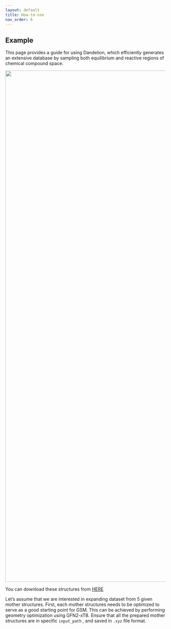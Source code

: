 ```yaml
---
layout: default
title: How-to-use
nav_order: 6
---
```


## Example 
<html lang="en">
                        <p>This page provides a guide for using Dandelion, which efficiently generates an extensive database by sampling both equilibrium and reactive regions of chemical compound space.</p>
                        <div align="center">
                            <img width="1600" alt="all" src="https://github.com/user-attachments/assets/6ff5bf37-7ce5-4980-a268-ee0f1d2c185d"/>
                        </div>
                        <p>
                            You can download these structures from <a href="https://github.com/mhyeok1/dand_docs/blob/docs/assets/mother_structures_for_tut.Zip">HERE</a>
                        </p>
                        <p>
                            Let’s assume that we are interested in expanding dataset from 5 given mother structures. First, each mother structures needs to be optimized to serve as a good starting point for GSM. This can be achieved by performing geometry optimization using GFN2-xTB. Ensure that all the prepared mother structures are in specific <code class="language-plaintext highlighter-rouge">input_path</code>
                            , and saved in <code class="language-plaintext highlighter-rouge">.xyz</code>
                            file format.
                        </p>
                        <!-- 파일명: _includes/tabs1.html -->
                        <style>
                            /* 외부 탭 (상위 탭) CSS */
                            .outer-tabs {
                                display: flex;
                                flex-wrap: wrap !important;
                                /* 절대 줄바꿈 X */
                                width: 100% !important;
                                /* 부모 너비만큼 확장 */
                                max-width: none !important;
                                /* 테마의 max-width 제한 해제 */
                                overflow-x: auto !important;
                                margin-bottom: 1rem;
                                
                            }

                            .outer-tabs input[type="radio"] {
                                display: none;
                            }

                            .outer-tabs label {
                                background: #eee;
                                padding: 0.5rem 1rem;
                                margin-right: 0.2rem;
                                cursor: pointer;
                                border-radius: 5px 5px 0 0;
                            }

                            .outer-tabs .outer-tab {
                                display: none;
                                z-index:2;
                                left:20px;
                                top: 675px;
                                width: 100%;
                                position:absolute;
                                margin: 0; 
                                border: 1px solid #ccc;
                                padding: 1rem;
                                border-radius: 0 5px 5px 5px;
                                background: #f9f9f9;
                                height:500px;
                            }
                            .next{
                                position:relative;
                            }
                            .outer-tabs input[type="radio"]:checked + label {
                                background: #ddd;
                                
                            }

                            .outer-tabs input[type="radio"]:checked + label + .outer-tab {
                                display: block;
                            }

                            /* 내부(하위) 탭 CSS */
                            .nested-tabs {
                                position:relative;
                                display: flex;
                                flex-wrap: wrap;
                                margin-bottom: 1rem;
                            }

                            .nested-tabs input[type="radio"] {
                                display: none;
                            }

                            .nested-tabs label {
                                background: #eee;
                                padding: 0.4rem 0.8rem;
                                margin-right: 0.2rem;
                                cursor: pointer;
                                border-radius: 3px 3px 0 0;
                                font-size: 0.9rem;
                            }

                            .nested-tabs .nested-tab {
                                position: absolute;
                                display: none;
                                top: 35px;
                                width: 100%;
                                border: 1px solid #ccc;
                                padding: 1rem;
                                border-radius: 0 3px 3px 3px;
                                background: #f9f9f9;
                                font-size: 0.9rem;
                            }

                            .nested-tabs input[type="radio"]:checked + label {
                                background: #ddd;
                            }

                            .nested-tabs input[type="radio"]:checked + label + .nested-tab {
                                display: block;
                            }

                            /* 트리 구조 전체에 폰트를 강제 적용하는 예시 */
                            .tree-structure {
                                font-family: "Courier New", Courier, monospace;
                                white-space: pre;
                                /* 트리 구조 줄맞춤 유지 */
                                font-size: 14px;
                                /* 필요에 따라 조정 */
                            }
                        </style>
                        <div class="outer-tabs">
                            <!-- 상위 탭 1: Structure -->
                            <input type="radio" name="outer-tabs" id="outer-tab-structure" checked=""/>
                            <label for="outer-tab-structure">Molecular Structure</label>
                            <div class="outer-tab">
                                <!-- 내부 탭: Structure 1 ~ 5 -->
                                <div class="nested-tabs">
                                    <!-- Structure 1 탭 -->
                                    <input type="radio" name="nested-tabs" id="nested-tab-1" checked=""/>
                                    <label for="nested-tab-1">Cl7138</label>
                                    <div class="nested-tab">
                                        <pre>11

Cl          -2.26279631     0.43247998    -0.04641091
C           -0.53339796     0.40058085    -0.02301215
C            0.27488623     1.56165626    -0.05319137
C            1.59527547     1.26911727    -0.03881976
S            1.87989529    -0.43724943     0.01532471
C            0.17575256    -0.76865423     0.01684597
N           -0.31260451    -2.04617746     0.13293541
H           -0.12640769     2.55744176    -0.08718073
H            2.43239654     1.93559234    -0.05293046
H            0.29134973    -2.78353992    -0.19312943
H           -1.28066134    -2.14438544    -0.13694928
        </pre>
                                    </div>
                                    <!-- Structure 2 탭 -->
                                    <input type="radio" name="nested-tabs" id="nested-tab-2"/>
                                    <label for="nested-tab-2">Cl7164</label>
                                    <div class="nested-tab">
                                        <pre>11

Cl          -2.39258127     0.28231570    -0.01385005
C           -0.68310066     0.20635979    -0.00403803
C            0.16552497     1.27600708     0.00026502
N            1.44362678     0.77431569     0.00784403
C            1.39365231    -0.58454810     0.00826508
C            0.08349707    -0.98200816     0.00096948
O            2.50361977    -1.35609092     0.01501512
H           -0.03190061     2.32693767    -0.00140328
H            2.27812655     1.33804774     0.01230499
H           -0.28142194    -1.98626313    -0.00060125
H            3.29566201    -0.80722536     0.01951589
        </pre>
                                    </div>
                                    <!-- Structure 3 탭 -->
                                    <input type="radio" name="nested-tabs" id="nested-tab-3"/>
                                    <label for="nested-tab-3">Cl7166</label>
                                    <div class="nested-tab">
                                        <pre>11

Cl          -2.00893918     0.40295557    -0.00764421
C           -0.29771663     0.35154368    -0.00075549
C            0.54793878     1.43295658     0.00409959
N            1.81992358     0.96593316     0.00865862
C            1.80854293    -0.39913088     0.00682335
C            0.50099341    -0.81752681     0.00095918
O            0.01488146    -2.08621568    -0.00268068
H            0.31666509     2.47770505     0.00452804
H            2.64817101     1.53578659     0.01277203
H            2.71386897    -0.97278066     0.00975244
H            0.74959357    -2.70839460    -0.00051687         
        </pre>
                                    </div>
                                    <!-- Structure 4 탭 -->
                                    <input type="radio" name="nested-tabs" id="nested-tab-4"/>
                                    <label for="nested-tab-4">Cl7168</label>
                                    <div class="nested-tab">
                                        <pre>11

Cl          -2.01971811     0.41732375    -0.00701530
C           -0.30596543     0.36509037    -0.00029388
C            0.56777110     1.47712449     0.00608804
C            1.83906018     0.98609080     0.00989984
N            1.77171936    -0.38218797     0.00608191
C            0.46616306    -0.77046403    -0.00014784
O            0.07632092    -2.06553918    -0.00504359
H            0.26865357     2.50434058     0.00754660
H            2.78137460     1.49355488     0.01497598
H            2.56698811    -0.99998241     0.00769027
H            0.84415267    -2.64700730    -0.00383202
        </pre>
                                    </div>
                                    <!-- Structure 5 탭 -->
                                    <input type="radio" name="nested-tabs" id="nested-tab-5"/>
                                    <label for="nested-tab-5">Cl7188</label>
                                    <div class="nested-tab">
                                        <pre>11

O           -2.77130538     0.48671433    -0.01587455
N           -1.38919947     0.48754498    -0.00810904
C           -0.59828425     1.57889594    -0.00382135
C            0.70875931     1.15154908     0.00349984
C            0.66708077    -0.25141656     0.00339239
C           -0.65288767    -0.64382920    -0.00390799
Cl           2.01857151    -1.30606170     0.01101477
H           -3.06365189     1.40967237    -0.01669118
H           -1.00051429     2.57314043    -0.00614438
H            1.58418729     1.76695954     0.00832626
H           -1.10380593    -1.61309521    -0.00634078
        </pre>
                                    </div>
                                </div>
                            </div>
                            <!-- 상위 탭 2: File Structure -->
                            <input type="radio" name="outer-tabs" id="outer-tab-file"/>
                            <label for="outer-tab-file">File Structure</label>
                            <div class="outer-tab">
                                <pre class="tree-structure">📂 mother_strucs
 ├── 📂 Cl7138
 │   └── 📂 ClGeom-m7138-i1-c1-opt
 │       └── 📄 struc.xyz
 ├── 📂 Cl7164
 │   └── 📂 ClGeom-m7164-i1-c1-opt
 │       └── 📄 struc.xyz
 ├── 📂 Cl7166
 │   └── 📂 ClGeom-m7166-i1-c1-opt
 │       └── 📄 struc.xyz
 ├── 📂 Cl7168
 │   └── 📂 ClGeom-m7168-i1-c1-opt
 │       └── 📄 struc.xyz
 └── 📂 Cl7188
     └── 📂 ClGeom-m7188-i1-c1-opt
         └── 📄 struc.xyz
    </pre></div> </div><p class="next"><pre>













        




        
    </pre>To run dandelion, your current conda environment should be <strong>ts</strong>. You can enter the following command in terminal for more information:</p> <div class="language-python highlighter-rouge"><div class="highlight"><pre class="highlight"><code><span class="err">$</span> <span class="n">dandelion_sample</span> <span class="o">-</span><span class="n">h</span>

<span class="n">usage</span><span class="p">:</span> <span class="n">dandelion_sample</span> <span class="p">[</span><span class="o">-</span><span class="n">h</span><span class="p">]</span> <span class="o">-</span><span class="n">i</span> <span class="n">INPUT_PATH</span> <span class="o">-</span><span class="n">o</span> <span class="n">OUTPUT_PATH</span> <span class="o">-</span><span class="n">n</span> <span class="n">MAX_WORKERS</span>

<span class="n">Do</span> <span class="n">SEGSM</span> <span class="ow">and</span> <span class="n">NEB</span> <span class="k">from</span> <span class="n">mother</span> <span class="n">structures</span><span class="p">,</span> <span class="n">Other</span> <span class="n">parameters</span> <span class="n">can</span> <span class="n">be</span> <span class="nb">set</span> <span class="ow">in</span> <span class="n">each</span>
<span class="n">modules</span>

<span class="n">options</span><span class="p">:</span>
  <span class="o">-</span><span class="n">h</span><span class="p">,</span> <span class="o">--</span><span class="n">help</span>            <span class="n">show</span> <span class="n">this</span> <span class="n">help</span> <span class="n">message</span> <span class="ow">and</span> <span class="nb">exit</span>
  <span class="o">-</span><span class="n">i</span> <span class="n">INPUT_PATH</span><span class="p">,</span> <span class="o">--</span><span class="n">input_path</span> <span class="n">INPUT_PATH</span>
                        <span class="n">Input</span> <span class="n">path</span> <span class="n">of</span> <span class="n">mother</span> <span class="n">structures</span>
  <span class="o">-</span><span class="n">o</span> <span class="n">OUTPUT_PATH</span><span class="p">,</span> <span class="o">--</span><span class="n">output_path</span> <span class="n">OUTPUT_PATH</span>
                        <span class="n">Output</span> <span class="n">path</span> <span class="n">of</span> <span class="n">dandelion</span>
  <span class="o">-</span><span class="n">n</span> <span class="n">MAX_WORKERS</span><span class="p">,</span> <span class="o">--</span><span class="n">max_workers</span> <span class="n">MAX_WORKERS</span>
                        <span class="n">Number</span> <span class="n">of</span> <span class="n">worker</span> <span class="n">processes</span>
</code></pre></div></div> <p>Assuming your mother structures are saved as ‘struc.xyz’ in <code class="language-plaintext highlighter-rouge">/home/pekora/example/mother_strucs</code>, you can initiate sampling with the following command:</p> <div class="language-python highlighter-rouge"><div class="highlight"><pre class="highlight"><code><span class="n">python</span> <span class="n">dandelion_sample</span> <span class="o">-</span><span class="n">i</span> <span class="o">/</span><span class="n">home</span><span class="o">/</span><span class="n">pekora</span><span class="o">/</span><span class="n">example</span><span class="o">/</span><span class="n">mother_strucs</span> <span class="o">-</span><span class="n">o</span> <span class="o">/</span><span class="n">home</span><span class="o">/</span><span class="n">pekora</span><span class="o">/</span><span class="n">example</span><span class="o">/</span><span class="n">outputs</span> <span class="o">-</span><span class="n">n</span> <span class="mi">30</span>
</code></pre></div></div> <p>Then the following 6 steps will be executed automatically:</p> <div class="language-plaintext highlighter-rouge"><div class="highlight"><pre class="highlight"><code>

                                                     `;:`  BREAK 1 2
                                         .;:;         /    BREAK 3 4
        _____                   _      _;::;         `     ADD 1 3
        |  __ \                | |    | |';:;'
        | |  | | __ _ _ __   __| | ___| |  _  ___  _ __
        | |  | |/ _` | '_ \ / _` |/ _ \ | | |/ _ \| '_ \
        | |__| | (_| | | | | (_| |  __/ | | | (_) | | | |
        |_____/ \__,_|_| |_|\__,_|\___|_| |_|\___/|_| |_|

                   Chemical compound space sampling
           near transition state using xTB, SE-GSM and NEB
                          Ver. 0.6.2 by mlee



</code></pre></div></div> <p>Dandelion first generates possible driving coordinates(seeds) from each mother structures.</p> <div class="language-plaintext highlighter-rouge"><div class="highlight"><pre class="highlight"><code>╔════════════════════════════════════════════════════════════════════╗
║                          1. Creating GSM                           ║
╚════════════════════════════════════════════════════════════════════╝

Arguments provided:
  input_path: /home/pekora/example/mother_strucs
  output_path: /home/pekora/example/outputs/1_gsm
  maxbreak: 2
  maxform: 2
  maxchange: 3
  minbreak: 0
  minform: 0
  minchange: 1
  ignore_single_change: True
  equiv_Hs: False

280 Seeds were generated from ClGeom-m7138-i1-c1-opt
276 Seeds were generated from ClGeom-m7164-i1-c1-opt
275 Seeds were generated from ClGeom-m7166-i1-c1-opt
276 Seeds were generated from ClGeom-m7168-i1-c1-opt
299 Seeds were generated from ClGeom-m7188-i1-c1-opt

Creating GSM finished!
</code></pre></div></div> <p>Based on generated GSM jobs, GSM can be executed. Some jobs can fail to converge or reach the product within the predefined maximum number of nodes and should be filtered out.</p> <div class="language-plaintext highlighter-rouge"><div class="highlight"><pre class="highlight"><code>╔════════════════════════════════════════════════════════════════════╗
║                           2. Running GSM                           ║
╚════════════════════════════════════════════════════════════════════╝

Arguments provided:
  input_path: /home/pekora/example/output/1_gsm
  max_workers: 30

GSM on seeds: 100%|████████████████████████| 1406/1406 [4:57:13&lt;00:00]
GSM finished!

</code></pre></div></div> <p>Dandelion excludes some trivial pathways with strictly uphill energy trajectories, negligible energy variations, unfeasible structures, or those that are repetitive.</p> <div class="language-plaintext highlighter-rouge"><div class="highlight"><pre class="highlight"><code>╔════════════════════════════════════════════════════════════════════╗
║                          3. Filtering GSM                          ║
╚════════════════════════════════════════════════════════════════════╝

Arguments provided:
  input_path: /home/pekora/example/outputs/1_gsm
  output_path: /home/pekora/example/outputs/2_gsm_filtered
  barrier_min: 5
  barrier_max: 200
  delta_e_min: 5

◤◢◤◢◤◢◤◢◤◢◤◢◤◢◤◢◤◢◤◢◤◢◤◢◤◢◤◢◤◢◤◢◤◢◤◢
   mother: ClGeom-m7138-i1-c1-opt
Initial seeds:                   280
GSM success reactions:           115
Profile filtered reactions:       41
Structure filtered reactions:     38
Unique reactions:                 28

◤◢◤◢◤◢◤◢◤◢◤◢◤◢◤◢◤◢◤◢◤◢◤◢◤◢◤◢◤◢◤◢◤◢◤◢
   mother: ClGeom-m7164-i1-c1-opt
Initial seeds:                   276
GSM success reactions:           111
Profile filtered reactions:       42
Structure filtered reactions:     38
Unique reactions:                 32

◤◢◤◢◤◢◤◢◤◢◤◢◤◢◤◢◤◢◤◢◤◢◤◢◤◢◤◢◤◢◤◢◤◢◤◢
   mother: ClGeom-m7166-i1-c1-opt
Initial seeds:                   275
GSM success reactions:            96
Profile filtered reactions:       31
Structure filtered reactions:     28
Unique reactions:                 25

◤◢◤◢◤◢◤◢◤◢◤◢◤◢◤◢◤◢◤◢◤◢◤◢◤◢◤◢◤◢◤◢◤◢◤◢
   mother: ClGeom-m7168-i1-c1-opt
Initial seeds:                   276
GSM success reactions:            87
Profile filtered reactions:       37
Structure filtered reactions:     35
Unique reactions:                 29

◤◢◤◢◤◢◤◢◤◢◤◢◤◢◤◢◤◢◤◢◤◢◤◢◤◢◤◢◤◢◤◢◤◢◤◢
   mother: ClGeom-m7188-i1-c1-opt
Initial seeds:                   299
GSM success reactions:           102
Profile filtered reactions:       40
Structure filtered reactions:     33
Unique reactions:                 30

Filtering GSM finished!

</code></pre></div></div> <p>Using the outputs of gsm, Dandelion runs NEB or Climbing-Image NEB. NEB can optimize some energy path using the concept of maximum force.</p> <div class="language-plaintext highlighter-rouge"><div class="highlight"><pre class="highlight"><code>╔════════════════════════════════════════════════════════════════════╗
║                           4. Running NEB                           ║
╚════════════════════════════════════════════════════════════════════╝

Arguments provided:
  input_path: /home/pekora/example/output/2_gsm_filtered
  output_path: /home/pekora/example/output/3_neb
  max_workers: 30
  n_images: 10
  neb_fmax: 0.5
  cineb_fmax: 0.05
  steps: 500

Seeds: 100%|███████████████████████████████████| 144/144 [04:34&lt;00:00]
xTB-NEB completed!

</code></pre></div></div> <p>In the fifth step, data is filtered based on specific criteria. For example, non-convergent reactions and those without a single negative eigenvalue in their Hessian matrices are excluded. This ensures focus on structures near valid paths. NEB results are further refined to avoid redundant structural data. A new band iteration is chosen only when the cumulative Fmax exceeds 0.1 eV/Å, saving DFT calculations and preventing overfitting to narrow PES regions.</p> <div class="language-plaintext highlighter-rouge"><div class="highlight"><pre class="highlight"><code>
╔════════════════════════════════════════════════════════════════════╗
║                          5. Filtering NEB                          ║
╚════════════════════════════════════════════════════════════════════╝

Arguments provided:
  input_path: /home/pekora/example/output/3_neb
  output_path: /home/pekora/example/output/4_neb_filtered

Mothers: 100%|█████████████████████████████████████| 5/5 [00:20&lt;00:00]

40/53 rxns were saved to /home/pekora/example/output/4_neb_filtered/reactions.json
Filtering NEB finished!

</code></pre></div></div> <p>Sixth step is to compile samples:</p> <div class="language-plaintext highlighter-rouge"><div class="highlight"><pre class="highlight"><code>
╔════════════════════════════════════════════════════════════════════╗
║                        6. Compiling samples                        ║
╚════════════════════════════════════════════════════════════════════╝

Arguments provided:
  input_path: /home/pekora/example/output/4_neb_filtered/reactions.json
  output_path: /home/pekora/example/output/xtb.h5
  fmax_threshold: 0.1

Compiling reactions: 100%|███████████████████████| 40/40 [00:03&lt;00:00]
Compiling finished!

</code></pre></div></div> <p>And there will be newly generated file in your output path, <code class="language-plaintext highlighter-rouge">xtb.h5</code> file.</p> <p>Next step is to execute dandelion_refine. You can enter -h or –help for more information:</p> <div class="language-plaintext highlighter-rouge"><div class="highlight"><pre class="highlight"><code>$ dandelion_refine -h
usage: dandelion_refine [-h] -i INPUT_PATH -n MAX_WORKERS --orca ORCA

Refine force on obtained samples, Other parameters can be set in each modules

options:
  -h, --help            show this help message and exit
  -i INPUT_PATH, --input_path INPUT_PATH
                        Input path of working directory containing xtb.h5
  -n MAX_WORKERS, --max_workers MAX_WORKERS
                        Number of worker processes
  --orca ORCA           Path of the orca binary file
</code></pre></div></div> <p>Make sure that the path of the orca should point an orca <strong>executable file</strong>.</p> <p>If you enter like this:</p> <div class="language-plaintext highlighter-rouge"><div class="highlight"><pre class="highlight"><code>$ dandelion_refine -i /home/pekora/example/outputs -n 15 --orca /home/pekora/package/orca/orca_5_0_4/orca
</code></pre></div></div> <p>2 steps below will be executed automatically !</p> <div class="language-plaintext highlighter-rouge"><div class="highlight"><pre class="highlight"><code>         ⢀⣀⣀⣀⣀⣀⡀       ⢀⢀⣀⢀⠞⠖⠁⠡⡂⡆ ⡠⢀⡀
         ⠺⢿⣿⣿⣿⣿⣿⣿⣷⣦⣠⣤⣤⣤⣄⣀⣀ ⡏⢸  ⢀ ⠣⠈ ⡠⡋⡨⡋⡂
           ⠙⢿⣿⣿⣿⣿⣿⣿⣿⣿⣿⣿⣿⣿⣿⣿⣷⣦⣄⡀⡎⢀⡰⢀⢎⠌⢀⠔⣐⠠⣄⣀
       ⢀ ⡔⢀⣴⣾⣿⣿⣿⣿⣿⣿⣿⣿⣿⣿⣿⣿⠿⠿⠿⣿⣿⣷⣄⠂ ⢊⠎ ⠠⠂⡀⠕⠌⠌ ⡄⡠⢄
    ⢀⡆⠄⠁⢈⢠⣾⣿⣿⣿⣿⣿⣿⣿⣿⣿⣿⣿⣿⣿⣀   ⣀⣿⣿⣿⣆⠐    ⡨⠒⠁⡀⢠⣦⠍⠇⡀⢲⠂⡄⠄
   ⠨⡀⠑⡈ ⢠⣿⣿⣿⣿⣿⣿⣿⣿⣿⣿⣿⣿⣿⣿⣿⣿⣿⣿⣿⣿⣿⣿⣿⣿⡄   ⠈  ⣬⠠⣰⣿ ⢳⢹⡄⡆⠄⢀⢼
 ⡄⠱⠈⠁⠑⢄⠐⣾⣿⣿⡿⠋⠁⣀⣠⣬⣽⣿⣿⣿⣿⣿⣿⠿⠿⠿⠿⠿⠿⠿⠿⠟⠁⡟⣅⡢⠁⠠⠜⡄⡑⢌⢧⡀ ⡀⣰⢁⡐⢁⢄⣡⣧⡤⠄
⠠⡐⠓⠂⠌  ⢀⣿⣿⡏⢀⣴⣿⠿⠛⠉⠉⠶⢸⣿⣿⠿⠁⠢⠨⢀⣻⣿⣿⣿⣿⢟⣿⣝⠂  ⠠⡠⢆⠈⡂⠱⡇ ⣅⠫⠂⡠⢂⡪⠋  ⠁⡆
⡶⠉ ⢀⡀⠁⡁⢸⣿⣿⢠⣾⡟⠁⣿⣿⡇ ⢀⠈⠉⠁    ⣀⠷⣹⣏⣷⢏⠹⠁    ⠈⢈ ⢇ ⢸⠱⢸⡏⡀⡶⡸⠎  ⠰⠁⡸
⢈⡕⡈⠁⠐⠂⢀⢸⣿⣿⣾⠏⣿⣿⡿⣻⣿⢞⡢⠄ ⠈ ⡀⡤⠂⠁⠉⠌       ⢀⢀⠠⠐⢄ ⡀⢆⠎⢹⣶⣷⣧⡈⠈⠉⠤⠂⠉⢀⠱⡀
⢠⡊    ⠁⣸⣿⣿⣿⣀⠉⡻⡏⠋⠁ ⠁⠒⠒⡀⣍⠍⠁ ⡀ ⢠⠂     ⢀⠈⠄⢀⠄⡒⠅⠈⢄⢡ ⢿⣿⣷⣿⡄ ⠐⠄⠤ ⠜⢀
⠐⠁ ⠤⠒⢠⣾⣿⣿⣿⣿⣿⣷⣄⢄  ⢀ ⡏ ⢰⣃⠊⡐⠐⠁⢀⠈  ⣀ ⠰⠢⢀⠂⡰⠈⠂  ⡱⠂⢂⡇⡈⠻⢿⣿⠇   ⡤⠄⣀⡰⠁
    ⠁⣾⣿⣿⣿⣿⣿⣿⣿⣿⣦ ⠄ ⠉   ⠸⠫⢞⠈⣰⠈ ⡐⢲⣿⡏       ⢠⡾ ⣀⠊⢱ ⠠⡀    ⢈⢀⡐⠤⣕⡄
    ⢰⣿⡿⠛⠉   ⠈⠙⠛         ⠈⠈ ⠻⠔⠁⢸⡍⡇      ⢀⣏ ⢀⠠⠆ ⠣⡀⠈⡠⡀⠉⠢⡤⠢⣈⡡⣢⠦
⠈⠁           ⢻⣇               ⢸⡇⡇      ⣼⡿⠉  ⢀⡇ ⠑⡄⠑⣌⢄ ⠙⢄⠠⡪⣅
             ⠈⣾⡆              ⢸⣏⡇     ⢠⣿⠇   ⠸⢌⢢⢄⡠⠣⠈⠢⡁⡈⣎⢢⡬⠃

               Energy refinement on samples using orca
                          Ver. 0.6.2 by mlee
</code></pre></div></div> <p>In this phase, we use DFT calculations with Orca 5.0. The default setting uses wB97X functional and 6-31(d) basis set, but these settings can be adjusted as needed.</p> <div class="language-plaintext highlighter-rouge"><div class="highlight"><pre class="highlight"><code>╔════════════════════════════════════════════════════════════════════╗
║                         7. Refining forces                         ║
╚════════════════════════════════════════════════════════════════════╝
Arguments provided:
  input_path: /home/pekora/example/output/xtb.h5
  output_path: /home/pekora/example/output/wb97x.db
  max_workers: 15
  orca: /home/pekora/package/orca/orca_5_0_4/orca

Restarting calculation from /home/pekora/example/output/wb97x.db
640 points are skipped.

Formulas: 100%|██████████████████████| 2/2 [85:50:01&lt;00:00, ? hour/it]
wB97X calculation finished!

</code></pre></div></div> <p>You can check your compiled database using ASE:</p> <div class="language-plaintext highlighter-rouge"><div class="highlight"><pre class="highlight"><code>$ ase db wb97x.db
id|age|user   |formula |calculator|    energy|natoms| fmax|pbc|charge|   mass
 1| 5d|pekora|C4ClH4NO|orca      |-20266.198|    11|5.874|FFF| 0.000|117.532
 2| 5d|pekora|C4ClH4NO|orca      |-20269.074|    11|0.470|FFF| 0.000|117.532
 3| 5d|pekora|C4ClH4NO|orca      |-20268.333|    11|5.994|FFF| 0.000|117.532
 4| 5d|pekora|C4ClH4NO|orca      |-20268.047|    11|1.195|FFF| 0.000|117.532
 5| 5d|pekora|C4ClH4NO|orca      |-20266.059|    11|3.630|FFF| 0.000|117.532
 6| 5d|pekora|C4ClH4NO|orca      |-20266.920|    11|4.553|FFF| 0.000|117.532
 7| 5d|pekora|C4ClH4NO|orca      |-20266.081|    11|1.022|FFF| 0.000|117.532
 8| 5d|pekora|C4ClH4NO|orca      |-20265.240|    11|4.314|FFF| 0.000|117.532
 9| 5d|pekora|C4ClH4NO|orca      |-20265.014|    11|7.924|FFF| 0.000|117.532
10| 5d|pekora|C4ClH4NO|orca      |-20268.711|    11|3.512|FFF| 0.000|117.532
11| 5d|pekora|C4ClH4NO|orca      |-20266.886|    11|5.938|FFF| 0.000|117.532
12| 5d|pekora|C4ClH4NO|orca      |-20266.322|    11|3.704|FFF| 0.000|117.532
13| 5d|pekora|C4ClH4NO|orca      |-20266.081|    11|1.021|FFF| 0.000|117.532
14| 5d|pekora|C4ClH4NO|orca      |-20265.532|    11|3.059|FFF| 0.000|117.532
15| 5d|pekora|C4ClH4NO|orca      |-20267.115|    11|3.885|FFF| 0.000|117.532
16| 5d|pekora|C4ClH4NO|orca      |-20262.912|    11|6.171|FFF| 0.000|117.532
17| 5d|pekora|C4ClH4NO|orca      |-20268.863|    11|1.657|FFF| 0.000|117.532
18| 5d|pekora|C4ClH4NO|orca      |-20265.663|    11|4.222|FFF| 0.000|117.532
19| 5d|pekora|C4ClH4NO|orca      |-20263.405|    11|5.723|FFF| 0.000|117.532
20| 5d|pekora|C4ClH4NO|orca      |-20267.567|    11|5.143|FFF| 0.000|117.532
Rows: 53842 (showing first 20)
</code></pre></div></div> <p>Finally, compile our wb97x.db sample :</p> <div class="language-plaintext highlighter-rouge"><div class="highlight"><pre class="highlight"><code>╔════════════════════════════════════════════════════════════════════╗
║                     8. Compiling final samples                     ║
╚════════════════════════════════════════════════════════════════════╝
Arguments provided:
  input_path: /home/pekora/example/output/wb97x.db
  output_path: /home/pekora/example/output/wb97x.h5

Compiled successfully!
</code></pre></div></div> </main> <hr> <footer> <p><a href="#top" id="back-to-top">Back to top</a></p> <p class="text-small text-grey-dk-100 mb-0">Copyright &copy; 2023 Minhyeok Lee. Distributed by an <a href="https://raw.githubusercontent.com/mhyeok1/dand/refs/heads/main/LICENSE">MIT license.</a></p> <div class="d-flex mt-2"> <p class="text-small text-grey-dk-000 mb-0"> <a href="https://github.com/mhyeok1/dand_docs/edit/docs/docs/how-to.md" id="edit-this-page">Edit this page on GitHub.</a> </p> </div> </footer> </div> </div> <div class="search-overlay"></div> </div> </body> </html>
